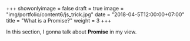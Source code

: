 +++
showonlyimage = false
draft = true
image = "img/portfolio/content6/js_trick.jpg"
date = "2018-04-5T12:00:00+07:00"
title = "What is a Promise?"
weight = 3
+++

In this section, I gonna talk about **Promise** in my view.
<!--more-->
